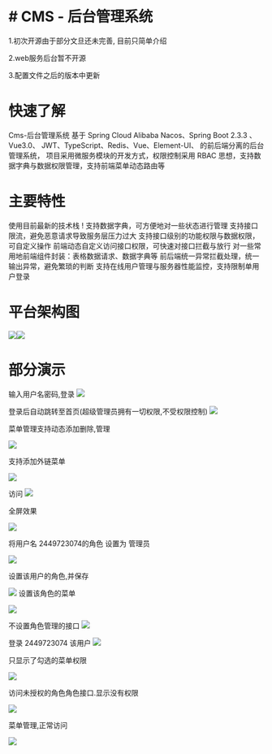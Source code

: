 # # CMS - 后台管理系统
 
 1.初次开源由于部分文旦还未完善, 目前只简单介绍
 
 2.web服务后台暂不开源
 
 3.配置文件之后的版本中更新
 
# 快速了解

Cms-后台管理系统 基于 Spring Cloud Alibaba Nacos、Spring Boot 2.3.3 、 Vue3.0、 JWT、TypeScript、Redis、Vue、Element-UI、 的前后端分离的后台管理系统， 项目采用微服务模块的开发方式，权限控制采用 RBAC 思想，支持数据字典与数据权限管理，支持前端菜单动态路由等
 
 
# 主要特性

使用目前最新的技术栈 !
支持数据字典，可方便地对一些状态进行管理
支持接口限流，避免恶意请求导致服务层压力过大
支持接口级别的功能权限与数据权限，可自定义操作
前端动态自定义访问接口权限，可快速对接口拦截与放行
对一些常用地前端组件封装：表格数据请求、数据字典等
前后端统一异常拦截处理，统一输出异常，避免繁琐的判断
支持在线用户管理与服务器性能监控，支持限制单用户登录
 
 
 
# 平台架构图

![](%23%20CMS%20-%20%E5%90%8E%E5%8F%B0%E7%AE%A1%E7%90%86%E7%B3%BB%E7%BB%9F/wps1.jpg)![](%23%20CMS%20-%20%E5%90%8E%E5%8F%B0%E7%AE%A1%E7%90%86%E7%B3%BB%E7%BB%9F/wps2.jpg) 
 
# 部分演示

输入用户名密码,登录
![](%23%20CMS%20-%20%E5%90%8E%E5%8F%B0%E7%AE%A1%E7%90%86%E7%B3%BB%E7%BB%9F/wps3.jpg) 
 
登录后自动跳转至首页(超级管理员拥有一切权限,不受权限控制)
![](%23%20CMS%20-%20%E5%90%8E%E5%8F%B0%E7%AE%A1%E7%90%86%E7%B3%BB%E7%BB%9F/wps4.jpg) 
 
菜单管理支持动态添加删除,管理
 
![](%23%20CMS%20-%20%E5%90%8E%E5%8F%B0%E7%AE%A1%E7%90%86%E7%B3%BB%E7%BB%9F/wps5.jpg) 
 
 
 
支持添加外链菜单
 
 
![](%23%20CMS%20-%20%E5%90%8E%E5%8F%B0%E7%AE%A1%E7%90%86%E7%B3%BB%E7%BB%9F/wps6.jpg) 
 
访问
![](%23%20CMS%20-%20%E5%90%8E%E5%8F%B0%E7%AE%A1%E7%90%86%E7%B3%BB%E7%BB%9F/wps7.jpg) 
 
 
 
全屏效果
 
![](%23%20CMS%20-%20%E5%90%8E%E5%8F%B0%E7%AE%A1%E7%90%86%E7%B3%BB%E7%BB%9F/wps8.jpg) 
 
将用户名 2449723074的角色 设置为 管理员
 
![](%23%20CMS%20-%20%E5%90%8E%E5%8F%B0%E7%AE%A1%E7%90%86%E7%B3%BB%E7%BB%9F/wps9.jpg) 
 
 
设置该用户的角色,并保存
 
![](%23%20CMS%20-%20%E5%90%8E%E5%8F%B0%E7%AE%A1%E7%90%86%E7%B3%BB%E7%BB%9F/wps10.jpg) 
设置该角色的菜单
 
![](%23%20CMS%20-%20%E5%90%8E%E5%8F%B0%E7%AE%A1%E7%90%86%E7%B3%BB%E7%BB%9F/wps11.jpg) 
 
不设置角色管理的接口
![](%23%20CMS%20-%20%E5%90%8E%E5%8F%B0%E7%AE%A1%E7%90%86%E7%B3%BB%E7%BB%9F/wps12.jpg) 
 
登录 2449723074 该用户
![](%23%20CMS%20-%20%E5%90%8E%E5%8F%B0%E7%AE%A1%E7%90%86%E7%B3%BB%E7%BB%9F/wps13.jpg) 
 
只显示了勾选的菜单权限
 
![](%23%20CMS%20-%20%E5%90%8E%E5%8F%B0%E7%AE%A1%E7%90%86%E7%B3%BB%E7%BB%9F/wps14.jpg) 
 
访问未授权的角色角色接口.显示没有权限
 
![](%23%20CMS%20-%20%E5%90%8E%E5%8F%B0%E7%AE%A1%E7%90%86%E7%B3%BB%E7%BB%9F/wps15.jpg) 
 
菜单管理,正常访问
 
 
![](%23%20CMS%20-%20%E5%90%8E%E5%8F%B0%E7%AE%A1%E7%90%86%E7%B3%BB%E7%BB%9F/wps16.jpg) 
 
 
 
